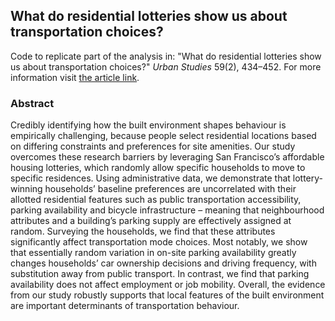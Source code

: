 ## What do residential lotteries show us about transportation choices?
Code to replicate part of the analysis in: "What do residential lotteries show us about transportation choices?" *Urban Studies* 59(2), 434–452.
For more information visit [the article link](https://journals.plos.org/plosone/article?id=10.1371/journal.pone.0278265).

### Abstract
Credibly identifying how the built environment shapes behaviour is empirically challenging, because people select residential locations based on differing constraints and preferences for site amenities. Our study overcomes these research barriers by leveraging San Francisco’s affordable housing lotteries, which randomly allow specific households to move to specific residences. Using administrative data, we demonstrate that lottery-winning households’ baseline preferences are uncorrelated with their allotted residential features such as public transportation accessibility, parking availability and bicycle infrastructure – meaning that neighbourhood attributes and a building’s parking supply are effectively assigned at random. Surveying the households, we find that these attributes significantly affect transportation mode choices. Most notably, we show that essentially random variation in on-site parking availability greatly changes households’ car ownership decisions and driving frequency, with substitution away from public transport. In contrast, we find that parking availability does not affect employment or job mobility. Overall, the evidence from our study robustly supports that local features of the built environment are important determinants of transportation behaviour.

